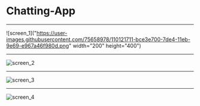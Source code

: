 # Chatting-App
_________________________________________________________________________________________________________________

![screen_1]("https://user-images.githubusercontent.com/75658978/110121711-bce3e700-7de4-11eb-9e69-e967a46f980d.png" width="200" height="400")
__________________________________________________________________________________________________________________

![screen_2](https://user-images.githubusercontent.com/75658978/110121740-c705e580-7de4-11eb-87a3-7a4ffa6678e6.png)

__________________________________________________________________________________________________________________

![screen_3](https://user-images.githubusercontent.com/75658978/110121792-d71dc500-7de4-11eb-9a3a-27cf6be797a3.png)

___________________________________________________________________________________________________________________

![screen_4](https://user-images.githubusercontent.com/75658978/110121811-de44d300-7de4-11eb-9426-4e1ed765c3fc.png)
